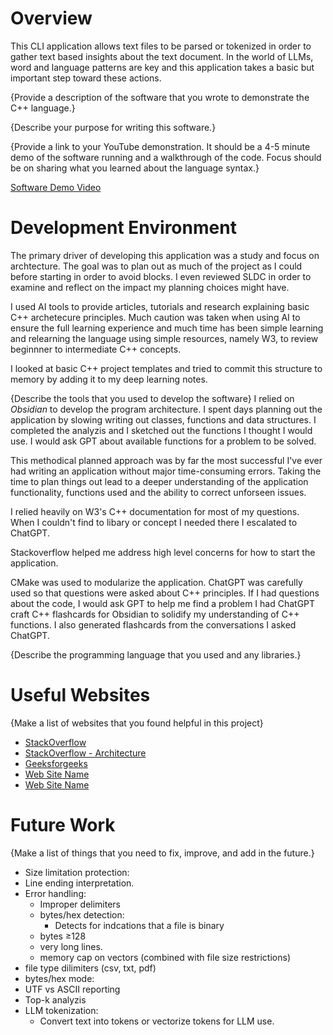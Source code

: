 # Overview

This CLI application allows text files to be parsed or tokenized in order to gather text based insights about the text document.  In the world of LLMs, word and language patterns are key and this application takes a basic but important step toward these actions.

{Provide a description of the software that you wrote to demonstrate the C++ language.}

{Describe your purpose for writing this software.}

{Provide a link to your YouTube demonstration. It should be a 4-5 minute demo of the software running and a walkthrough of the code. Focus should be on sharing what you learned about the language syntax.}

[Software Demo Video](http://youtube.link.goes.here)

# Development Environment

The primary driver of developing this application was a study and focus on archtecture.  The goal was to plan out as much of the project as I could before starting in order to avoid blocks.  I even reviewed SLDC in order to examine and reflect on the impact my planning choices might have.

I used AI tools to provide articles, tutorials and research explaining basic C++ archetecure principles.  Much caution was taken when using AI to ensure the full learning experience and much time has been simple learning and relearning the language using simple resources, namely W3, to review beginnner to intermediate C++ concepts.

I looked at basic C++ project templates and tried to commit this structure to memory by adding it to my deep learning notes.

{Describe the tools that you used to develop the software}
I relied on *Obsidian* to develop the program architecture. I spent days planning out the application by slowing writing out classes, functions and data structures.  I completed the analyzis and   I sketched out the functions I thought I would use.  I would ask GPT about available functions for a problem to be solved.  

This methodical planned approach was by far the most successful I've ever had writing an application without major time-consuming errors.  Taking the time to plan things out lead to a deeper understanding of the application functionality, functions used and the ability to correct unforseen issues.

I relied heavily on W3's C++ documentation for most of my questions.  When I couldn't find to libary or concept I needed there I escalated to ChatGPT.

Stackoverflow helped me address high level concerns for how to start the application.

CMake was used to modularize the application.
ChatGPT was carefully used so that questions were asked about C++ principles.  If I had questions about the code, I would ask GPT to help me find a problem
I had ChatGPT craft C++ flashcards for Obsidian to solidify my understanding of C++ functions.  I also generated flashcards from the conversations I asked ChatGPT.





{Describe the programming language that you used and any libraries.}

# Useful Websites

{Make a list of websites that you found helpful in this project}

- [StackOverflow](https://stackoverflow.com/questions/5776910/what-does-pragma-once-mean-in-c)
- [StackOverflow - Architecture](https://stackoverflow.com/questions/2360734/whats-a-good-directory-structure-for-larger-c-projects-using-makefile)
- [Geeksforgeeks](https://www.geeksforgeeks.org/cpp/how-to-read-from-a-file-in-cpp/)
- [Web Site Name](http://url.link.goes.here)
- [Web Site Name](http://url.link.goes.here)

# Future Work

{Make a list of things that you need to fix, improve, and add in the future.}

- Size limitation protection:
- Line ending interpretation.
- Error handling:
    - Improper delimiters
    - bytes/hex detection:
        - Detects for indcations that a file is binary
    - bytes ≥128
    - very long lines.
    - memory cap on vectors (combined with file size restrictions)
- file type dilimiters (csv, txt, pdf)
- bytes/hex mode:
- UTF vs ASCII reporting
- Top-k analyzis
- LLM tokenization:
    - Convert text into tokens or vectorize tokens for LLM use.
